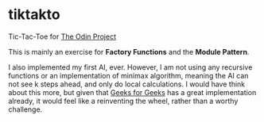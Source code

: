 # tiktakto
Tic-Tac-Toe for [The Odin Project](https://www.theodinproject.com/paths/full-stack-javascript/courses/javascript/lessons/tic-tac-toe)

This is mainly an exercise for **Factory Functions** and the **Module Pattern**.

I also implemented my first AI, ever. However, I am not using any recursive functions or an implementation of minimax algorithm, meaning the AI can not see k steps ahead, and only do local calculations. I would have think about this more, but given that [Geeks for Geeks](https://www.geeksforgeeks.org/minimax-algorithm-in-game-theory-set-3-tic-tac-toe-ai-finding-optimal-move/) has a great implementation already, it would feel like a reinventing the wheel, rather than a worthy challenge.